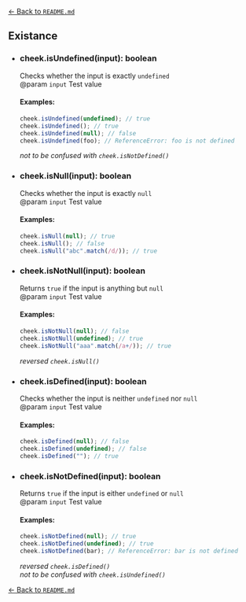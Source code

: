 [← Back to `README.md`](../README.md)

## Existance
- ### cheek.isUndefined(input): boolean
  Checks whether the input is exactly `undefined`  
  @param `input` Test value

  #### Examples:
  ```javascript
  cheek.isUndefined(undefined); // true
  cheek.isUndefined(); // true
  cheek.isUndefined(null); // false
  cheek.isUndefined(foo); // ReferenceError: foo is not defined
  ```

  _not to be confused with `cheek.isNotDefined()`_

- ### cheek.isNull(input): boolean
  Checks whether the input is exactly `null`  
  @param `input` Test value

  #### Examples:
  ```javascript
  cheek.isNull(null); // true
  cheek.isNull(); // false
  cheek.isNull("abc".match(/d/)); // true
  ```

- ### cheek.isNotNull(input): boolean
  Returns `true` if the input is anything but `null`  
  @param `input` Test value

  #### Examples:
  ```javascript
  cheek.isNotNull(null); // false
  cheek.isNotNull(undefined); // true
  cheek.isNotNull("aaa".match(/a+/)); // true
  ```

  _reversed `cheek.isNull()`_

- ### cheek.isDefined(input): boolean
  Checks whether the input is neither `undefined` nor `null`  
  @param `input` Test value

  #### Examples:
  ```javascript
  cheek.isDefined(null); // false
  cheek.isDefined(undefined); // false
  cheek.isDefined(""); // true
  ```

- ### cheek.isNotDefined(input): boolean
  Returns `true` if the input is either `undefined` or `null`  
  @param `input` Test value

  #### Examples:
  ```javascript
  cheek.isNotDefined(null); // true
  cheek.isNotDefined(undefined); // true
  cheek.isNotDefined(bar); // ReferenceError: bar is not defined
  ```

  _reversed `cheek.isDefined()`_  
  _not to be confused with `cheek.isUndefined()`_

[← Back to `README.md`](../README.md)
